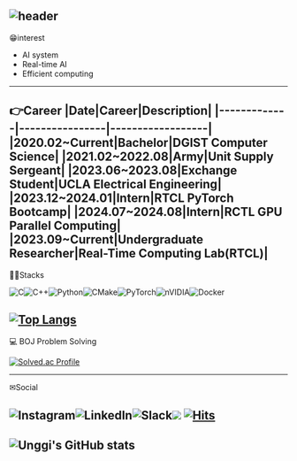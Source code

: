 ![header](https://capsule-render.vercel.app/api?type=cylinder&color=random&height=600&section=header&text=Welcome!-nl--nl-Ung%20Gi%20Lee's%20Github&decs=%20&fontSize=90&animation=blinking)
---
😁interest
- AI system
- Real-time AI
- Efficient computing
---
👉Career
|Date|Career|Description|
|-------------|----------------|------------------|
|2020.02~Current|Bachelor|DGIST Computer Science|
|2021.02~2022.08|Army|Unit Supply Sergeant|
|2023.06~2023.08|Exchange Student|UCLA Electrical Engineering|
|2023.12~2024.01|Intern|RTCL PyTorch Bootcamp|
|2024.07~2024.08|Intern|RCTL GPU Parallel Computing|
|2023.09~Current|Undergraduate Researcher|Real-Time Computing Lab(RTCL)|
---
👨‍💻Stacks

![C](https://img.shields.io/badge/c-%2300599C.svg?style=for-the-badge&logo=c&logoColor=white)![C++](https://img.shields.io/badge/c++-%2300599C.svg?style=for-the-badge&logo=c%2B%2B&logoColor=white)![Python](https://img.shields.io/badge/python-3670A0?style=for-the-badge&logo=python&logoColor=ffdd54)![CMake](https://img.shields.io/badge/CMake-%23008FBA.svg?style=for-the-badge&logo=cmake&logoColor=white)![PyTorch](https://img.shields.io/badge/PyTorch-%23EE4C2C.svg?style=for-the-badge&logo=PyTorch&logoColor=white)![nVIDIA](https://img.shields.io/badge/cuda-000000.svg?style=for-the-badge&logo=nVIDIA&logoColor=green)![Docker](https://img.shields.io/badge/docker-%230db7ed.svg?style=for-the-badge&logo=docker&logoColor=white)

[![Top Langs](https://github-readme-stats.vercel.app/api/top-langs/?username=DGUnggi&layout=compact)](https://github.com/DGUnggi/github-readme-stats)
---

💻 BOJ Problem Solving

[![Solved.ac Profile](http://mazassumnida.wtf/api/generate_badge?boj=logg72)](https://solved.ac/logg72)<br/>

---
✉Social

![Instagram](https://img.shields.io/badge/Instagram-%23E4405F.svg?style=for-the-badge&logo=Instagram&logoColor=white)![LinkedIn](https://img.shields.io/badge/linkedin-%230077B5.svg?style=for-the-badge&logo=linkedin&logoColor=white)![Slack](https://img.shields.io/badge/Slack-4A154B?style=for-the-badge&logo=slack&logoColor=white)<a href="[https://velog.io/@logg72/posts](https://velog.io/@logg72/posts)"><img src="http://img.shields.io/badge/-Velog-20c997?style=flat&logo=v&logoColor=white&link=https://velog.io/@logg72/posts"/></a>
[![Hits](https://hits.seeyoufarm.com/api/count/incr/badge.svg?url=https%3A%2F%2Fgithub.com%2FDGUnggi&count_bg=%2379C83D&title_bg=%23555555&icon=&icon_color=%23E7E7E7&title=hits&edge_flat=false)](https://hits.seeyoufarm.com)
---


![Unggi's GitHub stats](https://github-readme-stats.vercel.app/api?username=DGUnggi&show_icons=true&theme=dark)
---
